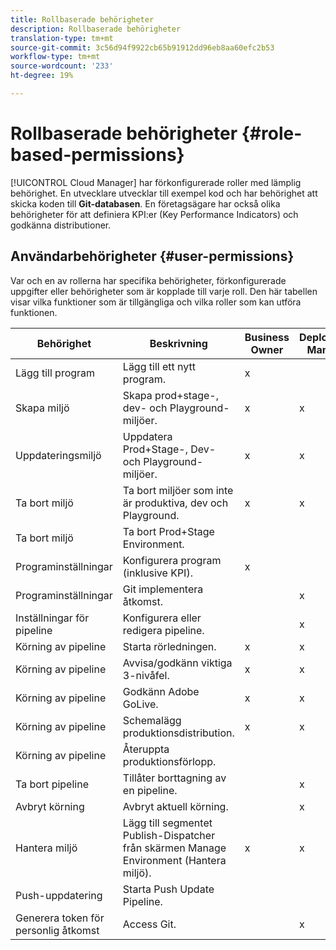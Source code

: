 ```yaml
---
title: Rollbaserade behörigheter
description: Rollbaserade behörigheter
translation-type: tm+mt
source-git-commit: 3c56d94f9922cb65b91912dd96eb8aa60efc2b53
workflow-type: tm+mt
source-wordcount: '233'
ht-degree: 19%

---
```



# Rollbaserade behörigheter {#role-based-permissions}

[!UICONTROL Cloud Manager] har förkonfigurerade roller med lämplig behörighet. En utvecklare utvecklar till exempel kod och har behörighet att skicka koden till **Git-databasen**. En företagsägare har också olika behörigheter för att definiera KPI:er (Key Performance Indicators) och godkänna distributioner.

## Användarbehörigheter {#user-permissions}

Var och en av rollerna har specifika behörigheter, förkonfigurerade uppgifter eller behörigheter som är kopplade till varje roll. Den här tabellen visar vilka funktioner som är tillgängliga och vilka roller som kan utföra funktionen.

| Behörighet | Beskrivning | Business Owner | Deployment Manager | Program Manager | Developer |
|--- |--- |--- |--- |--- |--- |
| Lägg till program | Lägg till ett nytt program. | x |  |  |  |
| Skapa miljö | Skapa prod+stage-, dev- och Playground-miljöer. | x | x |  |  |
| Uppdateringsmiljö | Uppdatera Prod+Stage-, Dev- och Playground-miljöer. | x | x |  |  |
| Ta bort miljö | Ta bort miljöer som inte är produktiva, dev och Playground. | x | x |  |  |
| Ta bort miljö | Ta bort Prod+Stage Environment. |  |  |  |  |
| Programinställningar | Konfigurera program (inklusive KPI). | x |  |  |  |
| Programinställningar | Git implementera åtkomst. |  | x |  | x |
| Inställningar för pipeline | Konfigurera eller redigera pipeline. |  | x |  |  |
| Körning av pipeline | Starta rörledningen. | x | x |  |  |
| Körning av pipeline | Avvisa/godkänn viktiga 3-nivåfel. | x | x | x |  |
| Körning av pipeline | Godkänn Adobe GoLive. | x | x | x |  |
| Körning av pipeline | Schemalägg produktionsdistribution. | x | x | x |  |
| Körning av pipeline | Återuppta produktionsförlopp. |  |  |  |  |
| Ta bort pipeline | Tillåter borttagning av en pipeline. |  | x |  |  |
| Avbryt körning | Avbryt aktuell körning. |  | x |  |  |
| Hantera miljö | Lägg till segmentet Publish-Dispatcher från skärmen Manage Environment (Hantera miljö). | x | x |  |  |  |
| Push-uppdatering | Starta Push Update Pipeline. |  |  |  |  |
| Generera token för personlig åtkomst | Access Git. |  | x |  | x |

